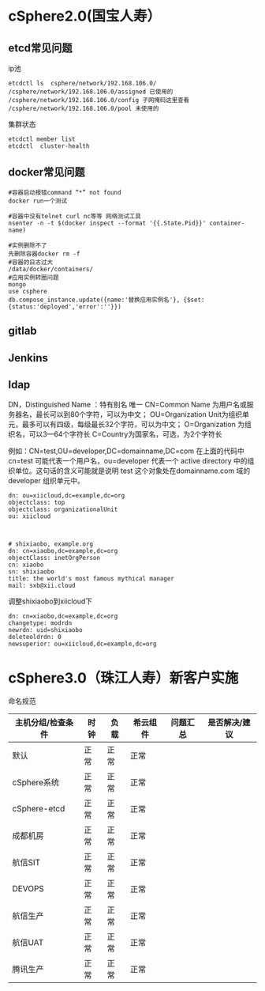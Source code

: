 # cSphere2.0(国宝人寿）
etcd常见问题
---
ip池

```
etcdctl ls  csphere/network/192.168.106.0/
/csphere/network/192.168.106.0/assigned 已使用的
/csphere/network/192.168.106.0/config 子网掩码这里查看
/csphere/network/192.168.106.0/pool 未使用的
```
集群状态

```
etcdctl member list
etcdctl  cluster-health
```
docker常见问题
---
```
#容器启动报错command “*” not found
docker run一个测试

#容器中没有telnet curl nc等等 网络测试工具
nsenter -n -t $(docker inspect --format '{{.State.Pid}}' container-name)

#实例删除不了
先删除容器docker rm -f
#容器的日志过大
/data/docker/containers/
#应用实例转圈问题
mongo
use csphere
db.compose_instance.update({name:'替换应用实例名'}, {$set:{status:'deployed','error':''}})
```

gitlab
---

Jenkins
---



ldap
---


DN，Distinguished Name ：特有别名 唯一 
CN=Common Name 为用户名或服务器名，最长可以到80个字符，可以为中文；
OU=Organization Unit为组织单元，最多可以有四级，每级最长32个字符，可以为中文；
O=Organization 为组织名，可以3—64个字符长
C=Country为国家名，可选，为2个字符长

例如：CN=test,OU=developer,DC=domainname,DC=com 
在上面的代码中 cn=test 可能代表一个用户名，ou=developer 代表一个 active directory 中的组织单位。这句话的含义可能就是说明 test 这个对象处在domainname.com 域的 developer 组织单元中。



```
dn: ou=xiicloud,dc=example,dc=org
objectclass: top
objectclass: organizationalUnit
ou: xiicloud



# shixiaobo, example.org
dn: cn=xiaobo,dc=example,dc=org
objectClass: inetOrgPerson
cn: xiaobo
sn: shixiaobo
title: the world's most famous mythical manager
mail: sxb@xii.cloud
```

调整shixiaobo到xiicloud下

```
dn: cn=xiaobo,dc=example,dc=org
changetype: modrdn
newrdn: uid=shixiaobo
deleteoldrdn: 0
newsuperior: ou=xiicloud,dc=example,dc=org
```

# cSphere3.0（珠江人寿）新客户实施
命名规范



|主机分组/检查条件|时钟|负载|希云组件|问题汇总|是否解决/建议
|-|-|-|-|-|-|
|默认|正常|正常|正常|
|cSphere系统|正常|正常|正常|
|cSphere-etcd|正常|正常|正常|
|成都机房|正常|正常|正常|
|航信SIT|正常|正常|正常|
|DEVOPS|正常|正常|正常|
|航信生产|正常|正常|正常|
|航信UAT|正常|正常|正常|
|腾讯生产|正常|正常|正常|
